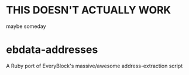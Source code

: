 THIS DOESN'T ACTUALLY WORK
==========================

maybe someday



ebdata-addresses
================

A Ruby port of EveryBlock's massive/awesome address-extraction script

